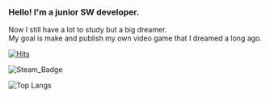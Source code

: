 <!--
![Wave](https://capsule-render.vercel.app/api?type=waving&color=auto&height=300&section=header&text=capsule%20render&fontSize=90)
-->

### Hello! I'm a junior SW developer.

Now I still have a lot to study but a big dreamer.  
My goal is make and publish my own video game that I dreamed a long ago.

[![Hits](https://hits.seeyoufarm.com/api/count/incr/badge.svg?url=https%3A%2F%2Fgithub.com%2Fluenarstery04&count_bg=%23170C45&title_bg=%23A0A0A0&icon=&icon_color=%232CFF8E&title=hits&edge_flat=false)](https://hits.seeyoufarm.com)

![Steam_Badge](https://img.shields.io/badge/Luen_Arstery-dev-blue?style=flat-square&logo=steam&logoColor=white&link=https%3A%2F%2Fsteamcommunity.com%2Fid%2Fshiron556)

![Top Langs](https://github-readme-stats.vercel.app/api/top-langs/?username=luenarstery04&layout=compact)
<!--
**luenarstery04/luenarstery04** is a ✨ _special_ ✨ repository because its `README.md` (this file) appears on your GitHub profile.

Here are some ideas to get you started:

- 🔭 I’m currently working on ...
- 🌱 I’m currently learning ...
- 👯 I’m looking to collaborate on ...
- 🤔 I’m looking for help with ...
- 💬 Ask me about ...
- 📫 How to reach me: ...
- 😄 Pronouns: ...
- ⚡ Fun fact: ...
-->
